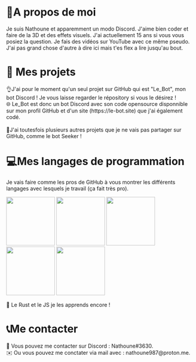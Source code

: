 <h1>📃A propos de moi</h1>
<p>Je suis Nathoune et apparemment un modo Discord. J'aime bien coder et faire de la 3D et des effets visuels. J'ai actuellement 15 ans si vous vous posiez la question. Je fais des vidéos sur YouTube avec ce même pseudo. J'ai pas grand chose d'autre à dire ici mais t'es flex a lire jusqu'au bout. </p>
<h1>🔧 Mes projets</h1>
<p>👌J'ai pour le moment qu'un seul projet sur GitHub qui est "Le_Bot", mon bot Discord ! Je vous laisse regarder le répository si vous le désirez !<br>🌐 Le_Bot est donc un bot Discord avec son code opensource disponnible sur mon profil GitHub et d'un site (https://le-bot.site) que j'ai également codé.<br><br>🔋J'ai toutesfois plusieurs autres projets que je ne vais pas partager sur GitHub, comme le bot Seeker !</p>
<h1>💻Mes langages de programmation</h1>
<p>Je vais faire comme les pros de GitHub à vous montrer les différents langages avec lesquels je travail (ça fait très pro).</p>
<p float="left">
<img src="https://i.imgur.com/pKJWJSE.png" width="130px">
<img src="https://i.imgur.com/ILZGdo8.png" width="130px">
<img src="https://i.imgur.com/bDCCLs5.png" width="130px">
<img src="https://i.imgur.com/FN7i65O.png" width="130px">
<img src="https://i.imgur.com/VJwugWa.png" width="130px">
</p>
<p>🦀 Le Rust et le JS je les apprends encore !</p>
<h1>📞Me contacter</h1>
<p>🤖 Vous pouvez me contacter sur Discord : Nathoune#3630.<br>✉️ Ou vous pouvez me conctater via mail avec : nathoune987@proton.me.</p>

